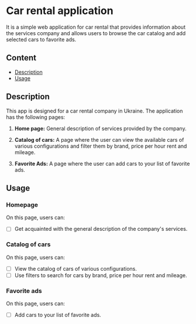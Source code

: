# Car rental application

It is a simple web application for car rental that provides information about
the services company and allows users to browse the car catalog and add selected
cars to favorite ads.

## Content

- [Description](#description)
- [Usage](#usage)

## Description

This app is designed for a car rental company in Ukraine. The application has
the following pages:

1. **Home page:** General description of services provided by the company.

2. **Catalog of cars:** A page where the user can view the available cars
   of various configurations and filter them by brand, price per hour rent and
   mileage.

3. **Favorite Ads:** A page where the user can add cars to your list of favorite
   ads.

## Usage

### Homepage

On this page, users can:

- [ ] Get acquainted with the general description of the company's services.

### Catalog of cars

On this page, users can:

- [ ] View the catalog of cars of various configurations.
- [ ] Use filters to search for cars by brand, price per hour rent and mileage.

### Favorite ads

On this page, users can:

- [ ] Add cars to your list of favorite ads.
